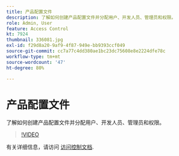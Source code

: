 ```yaml
---
title: 产品配置文件
description: 了解如何创建产品配置文件并分配用户、开发人员、管理员和权限。
role: Admin, User
feature: Access Control
kt: 7924
thumbnail: 336081.jpg
exl-id: f29d8a20-9af9-4f87-949e-bb9393ccf049
source-git-commit: cc7a77c4dd380ae1bc23dc75608e8e2224dfe78c
workflow-type: tm+mt
source-wordcount: '47'
ht-degree: 80%

---
```


# 产品配置文件

了解如何创建产品配置文件并分配用户、开发人员、管理员和权限。

>[!VIDEO](https://video.tv.adobe.com/v/336081?quality=12&learn=on)

有关详细信息，请访问 [访问控制文档](https://experienceleague.adobe.com/docs/experience-platform/access-control/home.html?lang=zh-Hans).